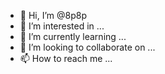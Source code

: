 - 👋 Hi, I’m @8p8p
- 👀 I’m interested in ...
- 🌱 I’m currently learning ...
- 💞️ I’m looking to collaborate on ...
- 📫 How to reach me ...

<!---
8p8p/8p8p is a ✨ special ✨ repository because its `README.md` (this file) appears on your GitHub profile.
You can click the Preview link to take a look at your changes.
--->
